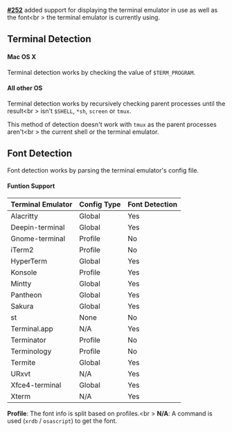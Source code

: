 **[#252](https://github.com/dylanaraps/neofetch/pull/252)** added support for displaying the terminal emulator in use as well as the font<br \>
the terminal emulator is currently using.

## Terminal Detection

#### Mac OS X

Terminal detection works by checking the value of `$TERM_PROGRAM`.

#### All other OS

Terminal detection works by recursively checking parent processes until the result<br \>
isn't `$SHELL`, `*sh`, `screen` or `tmux`.

This method of detection doesn't work with `tmux` as the parent processes aren't<br \>
the current shell or the terminal emulator.

## Font Detection

Font detection works by parsing the terminal emulator's config file.

#### Funtion Support

| Terminal Emulator | Config Type | Font Detection |
| ----------------- | ----------- | -------------- |
| Alacritty         | Global      | Yes            |
| Deepin-terminal   | Global      | Yes            |
| Gnome-terminal    | Profile     | No             |
| iTerm2            | Profile     | No             |
| HyperTerm         | Global      | Yes            |
| Konsole           | Profile     | Yes            |
| Mintty            | Global      | Yes            |
| Pantheon          | Global      | Yes            |
| Sakura            | Global      | Yes            |
| st                | None        | No             |
| Terminal.app      | N/A         | Yes            |
| Terminator        | Profile     | No             |
| Terminology       | Profile     | No             |
| Termite           | Global      | Yes            |
| URxvt             | N/A         | Yes            |
| Xfce4-terminal    | Global      | Yes            |
| Xterm             | N/A         | Yes            |

**Profile**: The font info is split based on profiles.<br \>
**N/A**: A command is used (`xrdb` / `osascript`) to get the font.
